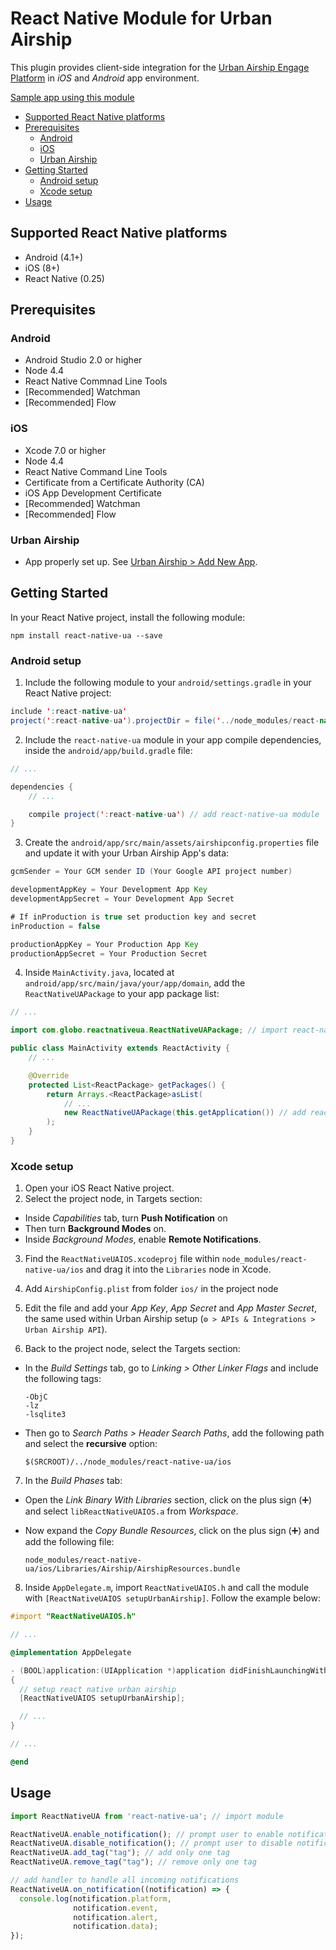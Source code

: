 # React Native Module for Urban Airship

This plugin provides client-side integration for the [Urban Airship Engage Platform](https://www.urbanairship.com/products/engage) in _iOS_ and _Android_ app environment.


[Sample app using this module](https://github.com/globocom/react-native-ua-sample)


<!-- TOC depthFrom:2 depthTo:6 withLinks:1 updateOnSave:1 orderedList:0 -->

- [Supported React Native platforms](#supported-react-native-platforms)
- [Prerequisites](#prerequisites)
	- [Android](#android)
	- [iOS](#ios)
	- [Urban Airship](#urban-airship)
- [Getting Started](#getting-started)
	- [Android setup](#android-setup)
	- [Xcode setup](#xcode-setup)
- [Usage](#usage)

<!-- /TOC -->

## Supported React Native platforms

- Android (4.1+)
- iOS (8+)
- React Native (0.25)

## Prerequisites

### Android

- Android Studio 2.0 or higher
- Node 4.4
- React Native Commnad Line Tools
- [Recommended] Watchman
- [Recommended] Flow

### iOS

- Xcode 7.0 or higher
- Node 4.4
- React Native Command Line Tools
- Certificate from a Certificate Authority (CA)
- iOS App Development Certificate
- [Recommended] Watchman
- [Recommended] Flow

### Urban Airship

- App properly set up. See [Urban Airship > Add New App](https://go.urbanairship.com/apps/new/).

## Getting Started

In your React Native project, install the following module:

```shell
npm install react-native-ua --save
```

### Android setup

1. Include the following module to your `android/settings.gradle` in your React Native project:

  ```java
  include ':react-native-ua'
  project(':react-native-ua').projectDir = file('../node_modules/react-native-ua/android')
  ```

2. Include the `react-native-ua` module in your app compile dependencies, inside the `android/app/build.gradle` file:

  ```java
  // ...

  dependencies {
      // ...

      compile project(':react-native-ua') // add react-native-ua module
  }
  ```

3. Create the `android/app/src/main/assets/airshipconfig.properties` file and update it with your Urban Airship App's data:

  ```java
  gcmSender = Your GCM sender ID (Your Google API project number)

  developmentAppKey = Your Development App Key
  developmentAppSecret = Your Development App Secret

  # If inProduction is true set production key and secret
  inProduction = false

  productionAppKey = Your Production App Key
  productionAppSecret = Your Production Secret
  ```

4. Inside `MainActivity.java`, located at `android/app/src/main/java/your/app/domain`, add the `ReactNativeUAPackage` to your app package list:

  ```java
  // ...

  import com.globo.reactnativeua.ReactNativeUAPackage; // import react-native-ua package

  public class MainActivity extends ReactActivity {
      // ...

      @Override
      protected List<ReactPackage> getPackages() {
          return Arrays.<ReactPackage>asList(
              // ...
              new ReactNativeUAPackage(this.getApplication()) // add react-native-ua package
          );
      }
  }
  ```

### Xcode setup

1. Open your iOS React Native project.
2. Select the project node, in Targets section:

  - Inside _Capabilities_ tab, turn **Push Notification** on
  - Then turn **Background Modes** on.
  - Inside _Background Modes_, enable **Remote Notifications**.

3. Find the `ReactNativeUAIOS.xcodeproj` file within `node_modules/react-native-ua/ios` and drag it into the `Libraries` node in Xcode.

4. Add `AirshipConfig.plist` from folder `ios/` in the project node

5. Edit the file and add your _App Key_, _App Secret_ and _App Master Secret_, the same used within Urban Airship setup (`⚙ > APIs & Integrations > Urban Airship API`).

6. Back to the project node, select the Targets section:

  - In the _Build Settings_ tab, go to _Linking > Other Linker Flags_ and include the following tags:

    ```
    -ObjC
    -lz
    -lsqlite3
    ```

  - Then go to _Search Paths > Header Search Paths_, add the following path and select the **recursive** option:

    ```
    $(SRCROOT)/../node_modules/react-native-ua/ios
    ```

7. In the _Build Phases_ tab:

  - Open the _Link Binary With Libraries_ section, click on the plus sign (➕) and select `libReactNativeUAIOS.a` from _Workspace_.
  - Now expand the _Copy Bundle Resources_, click on the plus sign (➕) and add the following file:

    ```
    node_modules/react-native-ua/ios/Libraries/Airship/AirshipResources.bundle
    ```

8. Inside `AppDelegate.m`, import `ReactNativeUAIOS.h` and call the module with `[ReactNativeUAIOS setupUrbanAirship]`. Follow the example below:

  ```objective-c
  #import "ReactNativeUAIOS.h"

  // ...

  @implementation AppDelegate

  - (BOOL)application:(UIApplication *)application didFinishLaunchingWithOptions:(NSDictionary *)launchOptions
  {
    // setup react native urban airship
    [ReactNativeUAIOS setupUrbanAirship];

    // ...
  }

  // ...

  @end
  ```

## Usage

```javascript
import ReactNativeUA from 'react-native-ua'; // import module

ReactNativeUA.enable_notification(); // prompt user to enable notification
ReactNativeUA.disable_notification(); // prompt user to disable notification
ReactNativeUA.add_tag("tag"); // add only one tag
ReactNativeUA.remove_tag("tag"); // remove only one tag

// add handler to handle all incoming notifications
ReactNativeUA.on_notification((notification) => {
  console.log(notification.platform,
              notification.event,
              notification.alert,
              notification.data);
});
```
